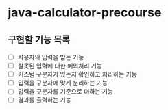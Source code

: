 # java-calculator-precourse

## 구현할 기능 목록

- [ ] 사용자의 입력을 받는 기능
- [ ] 잘못된 입력에 대한 예외처리 기능
- [ ] 커스텀 구분자가 있는지 확인하고 처리하는 기능
- [ ] 입력을 구분자에 맞게 분리하는 기능
- [ ] 입력을 구분자를 기준으로 더하는 기능
- [ ] 결과를 출력하는 기능